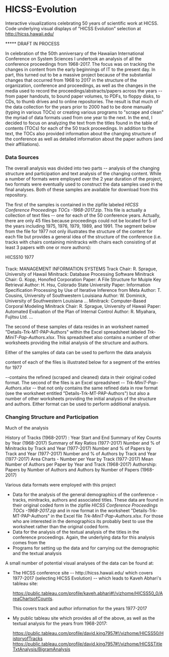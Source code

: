 # HICSS-Evolution

Interactive visualizations celebrating 50 years of scientific work at HICSS.  Code underlying visual displays of "HICSS Evolution" selection at  http://hicss.hawaii.edu/

*****  DRAFT IN PROCESS

In celebration of the 50th anniversary of the Hawaiian International Conference on System Sciences I undertook an analysis of all the conference proceedings from 1968-2017. The focus was on tracking the changes in content from the early beginnings of IT to the present day.  In part, this turned out to be a massive project because of the substantial changes that occurred from 1968 to 2017 in the structure of the organization, conference and proceedings, as well as the changes in the media used to record the proceedings/abstracts/papers across the years -- from paper handouts, to bound paper volumes, to PDFs, to floppy disks, to CDs, to thumb drives and to online repositories.  The result is that much of the data collection for the years prior to 2000 had to be done manually (typing in various TOCs) or creating various programs to "scrape and clean" the myriad of data formats used from one year to the next. In the end, I decided to focus on analyzing the text from the titles found in the table of contents (TOCs) for each of the 50 track proceedings. In addition to the text, the TOCs also provided information about the changing structure of the conference as well as detailed information about the paper authors (and their affiliations).

<h3>Data Sources</h3>

The overall analysis was divided into two parts -- analysis of the changing structure and participation and text analysis of the changing content. While a number of formats were employed over the 2 year duration of the project,  two formats were eventually used to construct the data samples used in the final analyses. Both of these samples are available for download from this repository.

The first of the samples is contained in the zipfile labeled <em>HICSS Conference Proceedings TOCs -1968-2017.zip</em>. This file is actually a collection of text files -- one for each of the 50 conference years.  Actually, there are only 45 files because proceedings could not be located for 5 of the years including 1975, 1976, 1979, 1989, and 1991.  The segment below from the file for 1977 not only illustrates the structure of the content for each file but provides a general idea of the structure of the conference (i.e. tracks with chairs containing minitracks with chairs each consisting of at least 3 papers with one or more authors):

HICSS10 1977
####
Track: MANAGEMENT INFORMATION SYSTEMS
Track Chair: R. Sprague, University of Hawaii
Minitrack: Database Processing Software
Minitrack Chair: G. Kopp, Honofed Corporation
Paper: A File Structure for Muiple Key Retrieval
Author: H. Hsu, Colorado State University
Paper: Information Specification Processing by Use of Iterative Inference from Meta
Author: T. Cousins, University of Southwestern Louisiana
Author: W. Dominick, University of Southwestern Louisiana
...
Minitrack: Computer-Based Corporal Modeling
Minitrack Chair: R. Sprague, University of Hawaii
Paper: Automated Evaluation of the Plan of Internal Control
Author: R. Miyahara, Fujitsu Ltd.
...

The second of these samples of data resides in an worksheet named "Details-Trk-MT-PAP-Authors" within the Excel spreadsheet labeled <em>Trk-MiniT-Pap-Authors.xlsx</em>.  This spreadsheet also contains a number of other worksheets providing the initial analysis of the structure and authors. 

Either of the samples of data can be used to perform the data analysis  





content of each of the files is illustrated below for a segment of the entries for 1977

--contains the refined (scraped and cleaned) data in their original coded format. The second of the files is an Excel spreadsheet -- <em>Trk-MiniT-Pap-Authors.xlsx</em> -- that not only contains the same refined data in row format (see the worksheet entitled "Details-Trk-MT-PAP-Authors") but also a number of other worksheets providing the initial analysis of the structure and authors. Either format can be used to perform additional analysis. 

<h3>Changing Structure and Participation</h3>

Much of the analysis

History of Tracks (1968-2017) : Year Start and End
Summary of Key Counts by Year (1968-2017)
Summary of Key Ratios (1977-2017)
Number and % of Minitracks by Track and Year (1977-2017)
Number and % of Papers by Track and Year (1977-2017)
Number and % of Authors by Track and Year (1977-2017)
Area Charts - Number per Year by Track (1977-2017)
Mean Number of Authors per Paper by Year and Track (1968-2017)
Authorship: Papers by Number of Authors and Authors by Number of Papers (1968-2017)

Various data formats were employed with this project

<ul> 
<li> Data for the analysis of the general demographics of the conference - tracks, minitracks, authors and associated titles. These data are found in their original coded form in the zipfile <em>HICSS Conference Proceedings TOCs -1968-2017.zip</em> and in row format in the worksheet "Details-Trk-MT-PAP-Authors" in the Excel file <em>Trk-MiniT-Pap-Authors.xlsx</em>. For those who are interested in the demographics its probably best to use the worksheet rather than the original coded form.
<li> Data for the analysis of the textual analysis of the titles in the conference proceedings. Again, the underlying data for this analysis comes from the 
<li> Programs for setting up the data and for carrying out the demographic and the textual analysis
</ul>

A small number of potential visual analyses of the data can be found at:

<ul>
<li> The HICSS conference site --  http://hicss.hawaii.edu/ which covers 1977-2017 (selecting HICSS Evolution) -- which leads to Kaveh Abhari's tableau site: 

https://public.tableau.com/profile/kaveh.abhari#!/vizhome/HICSS50_0/AreaChartsofCounts.  

This covers track and author information for the years 1977-2017</li>

<li> My public tableau site which provides all of the above, as well as the textual analysis for the years from 1968-2017:

https://public.tableau.com/profile/david.king7957#!/vizhome/HICSS50/HistoryofTracks
https://public.tableau.com/profile/david.king7957#!/vizhome/HICSSTitleTxtAnalysis/BigramAnalysis</li>

</ul>
